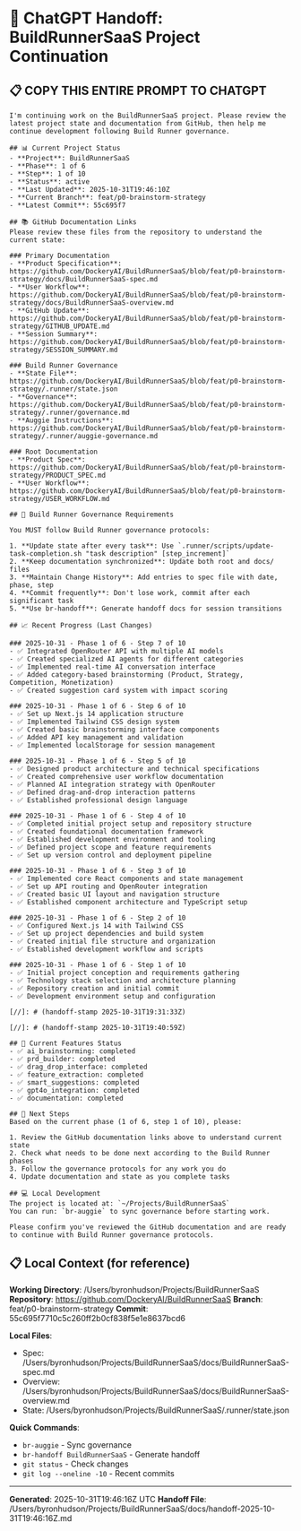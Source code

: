 # 🚀 ChatGPT Handoff: BuildRunnerSaaS Project Continuation

## 📋 COPY THIS ENTIRE PROMPT TO CHATGPT

```
I'm continuing work on the BuildRunnerSaaS project. Please review the latest project state and documentation from GitHub, then help me continue development following Build Runner governance.

## 📊 Current Project Status
- **Project**: BuildRunnerSaaS
- **Phase**: 1 of 6
- **Step**: 1 of 10
- **Status**: active
- **Last Updated**: 2025-10-31T19:46:10Z
- **Current Branch**: feat/p0-brainstorm-strategy
- **Latest Commit**: 55c695f7

## 📚 GitHub Documentation Links
Please review these files from the repository to understand the current state:

### Primary Documentation
- **Product Specification**: https://github.com/DockeryAI/BuildRunnerSaaS/blob/feat/p0-brainstorm-strategy/docs/BuildRunnerSaaS-spec.md
- **User Workflow**: https://github.com/DockeryAI/BuildRunnerSaaS/blob/feat/p0-brainstorm-strategy/docs/BuildRunnerSaaS-overview.md
- **GitHub Update**: https://github.com/DockeryAI/BuildRunnerSaaS/blob/feat/p0-brainstorm-strategy/GITHUB_UPDATE.md
- **Session Summary**: https://github.com/DockeryAI/BuildRunnerSaaS/blob/feat/p0-brainstorm-strategy/SESSION_SUMMARY.md

### Build Runner Governance
- **State File**: https://github.com/DockeryAI/BuildRunnerSaaS/blob/feat/p0-brainstorm-strategy/.runner/state.json
- **Governance**: https://github.com/DockeryAI/BuildRunnerSaaS/blob/feat/p0-brainstorm-strategy/.runner/governance.md
- **Auggie Instructions**: https://github.com/DockeryAI/BuildRunnerSaaS/blob/feat/p0-brainstorm-strategy/.runner/auggie-governance.md

### Root Documentation
- **Product Spec**: https://github.com/DockeryAI/BuildRunnerSaaS/blob/feat/p0-brainstorm-strategy/PRODUCT_SPEC.md
- **User Workflow**: https://github.com/DockeryAI/BuildRunnerSaaS/blob/feat/p0-brainstorm-strategy/USER_WORKFLOW.md

## 🎯 Build Runner Governance Requirements

You MUST follow Build Runner governance protocols:

1. **Update state after every task**: Use `.runner/scripts/update-task-completion.sh "task description" [step_increment]`
2. **Keep documentation synchronized**: Update both root and docs/ files
3. **Maintain Change History**: Add entries to spec file with date, phase, step
4. **Commit frequently**: Don't lose work, commit after each significant task
5. **Use br-handoff**: Generate handoff docs for session transitions

## 📈 Recent Progress (Last Changes)

### 2025-10-31 - Phase 1 of 6 - Step 7 of 10
- ✅ Integrated OpenRouter API with multiple AI models
- ✅ Created specialized AI agents for different categories
- ✅ Implemented real-time AI conversation interface
- ✅ Added category-based brainstorming (Product, Strategy, Competition, Monetization)
- ✅ Created suggestion card system with impact scoring

### 2025-10-31 - Phase 1 of 6 - Step 6 of 10
- ✅ Set up Next.js 14 application structure
- ✅ Implemented Tailwind CSS design system
- ✅ Created basic brainstorming interface components
- ✅ Added API key management and validation
- ✅ Implemented localStorage for session management

### 2025-10-31 - Phase 1 of 6 - Step 5 of 10
- ✅ Designed product architecture and technical specifications
- ✅ Created comprehensive user workflow documentation
- ✅ Planned AI integration strategy with OpenRouter
- ✅ Defined drag-and-drop interaction patterns
- ✅ Established professional design language

### 2025-10-31 - Phase 1 of 6 - Step 4 of 10
- ✅ Completed initial project setup and repository structure
- ✅ Created foundational documentation framework
- ✅ Established development environment and tooling
- ✅ Defined project scope and feature requirements
- ✅ Set up version control and deployment pipeline

### 2025-10-31 - Phase 1 of 6 - Step 3 of 10
- ✅ Implemented core React components and state management
- ✅ Set up API routing and OpenRouter integration
- ✅ Created basic UI layout and navigation structure
- ✅ Established component architecture and TypeScript setup

### 2025-10-31 - Phase 1 of 6 - Step 2 of 10
- ✅ Configured Next.js 14 with Tailwind CSS
- ✅ Set up project dependencies and build system
- ✅ Created initial file structure and organization
- ✅ Established development workflow and scripts

### 2025-10-31 - Phase 1 of 6 - Step 1 of 10
- ✅ Initial project conception and requirements gathering
- ✅ Technology stack selection and architecture planning
- ✅ Repository creation and initial commit
- ✅ Development environment setup and configuration

[//]: # (handoff-stamp 2025-10-31T19:31:33Z)

[//]: # (handoff-stamp 2025-10-31T19:40:59Z)

## 🔧 Current Features Status
- ✅ ai_brainstorming: completed
- ✅ prd_builder: completed
- ✅ drag_drop_interface: completed
- ✅ feature_extraction: completed
- ✅ smart_suggestions: completed
- ✅ gpt4o_integration: completed
- ✅ documentation: completed

## 🚀 Next Steps
Based on the current phase (1 of 6, step 1 of 10), please:

1. Review the GitHub documentation links above to understand current state
2. Check what needs to be done next according to the Build Runner phases
3. Follow the governance protocols for any work you do
4. Update documentation and state as you complete tasks

## 💻 Local Development
The project is located at: `~/Projects/BuildRunnerSaaS`
You can run: `br-auggie` to sync governance before starting work.

Please confirm you've reviewed the GitHub documentation and are ready to continue with Build Runner governance protocols.
```

## 📋 Local Context (for reference)

**Working Directory**: /Users/byronhudson/Projects/BuildRunnerSaaS
**Repository**: https://github.com/DockeryAI/BuildRunnerSaaS
**Branch**: feat/p0-brainstorm-strategy
**Commit**: 55c695f7710c5c260ff2b0cf838f5e1e8637bcd6

**Local Files**:
- Spec: /Users/byronhudson/Projects/BuildRunnerSaaS/docs/BuildRunnerSaaS-spec.md
- Overview: /Users/byronhudson/Projects/BuildRunnerSaaS/docs/BuildRunnerSaaS-overview.md
- State: /Users/byronhudson/Projects/BuildRunnerSaaS/.runner/state.json

**Quick Commands**:
- `br-auggie` - Sync governance
- `br-handoff BuildRunnerSaaS` - Generate handoff
- `git status` - Check changes
- `git log --oneline -10` - Recent commits

---

**Generated**: 2025-10-31T19:46:16Z UTC
**Handoff File**: /Users/byronhudson/Projects/BuildRunnerSaaS/docs/handoff-2025-10-31T19:46:16Z.md
